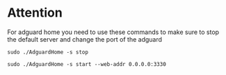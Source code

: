 # Attention
For adguard home you need to use these commands to make sure to stop the default server and change the port of the adguard

```
sudo ./AdguardHome -s stop
```
```
sudo ./AdguardHome -s start --web-addr 0.0.0.0:3330
```
